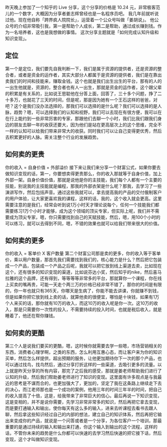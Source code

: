 昨天晚上参加了一个知乎的 Live 分享，这个分享的价格是 10.24 元，非常极客范儿的一个数字，大概因为分享者姜志辉曾经也是一名程序员吧。
我几年前就听说过他。现在他自称「跨界疯人院院长」，运营着一个公众号叫做「姜胡说」。
他公众号的介绍非常吸引我，第一是帮助个人成长，第二是帮助，通过成长赚到钱。作为一名培养者，这也是我想做的事情。
这次分享主题就是「如何完成认知升级和知识变现」。
## 定位
第一个是定位，我们要先自我判断一下，我们是属于资源的提供者，还是资源的整合者，或者是资金的运作者，其实大部分人都属于是资源的提供者，我们是在靠出卖我们的时间和技能来，赚取金钱。这个也就是我们出生出生的平台，那有的人的一出生他就是，资源的，整合者也有人一出生，那就是资金的运作者，这个跟父辈的积累是有关系的，比如说王思聪他在分答上面，回答了，三十多个问题，挣了二十多万，也就花了三天的时间，但是呢，那是因为她有一个王石这样的爸爸，对吧？这个是我们没办法选择的，那我们可以选择的是什么呢？我们可以选择的是人脉，趋势？嗯，可以选择我们的认知和视野，我们可以去现在有很方便，我可以在在行上能约到一些非常厉害的专家，那跟他们去聊一个小时，我们比我们跟我们身边的朋友去聊一年的收获还要大，因为他们是站在更高层次上的这个思维，完全不一样的认知可以给我们带来非常大的收获。同时我们可以让自己变得更优秀，然后去积累更好的人脉。需关注整个行业的发展趋势。

## 如何卖的更贵
你的收入 = 自身价值 + 外部溢价
接下来让我们来分享一个财富公式，如果你要去做知识变现的话，第一，你要想卖得更贵那么，你的收入那就等于自身价值，加上外部一架。自身价值价值，那就是说他是你的主技能，我们每个人都有一个主要的技能，别说我的主技能就是编程，那我的外部衣架是什么呢？那我，去学习了一些演讲写作，然后包括声音。通过这些我就可以，拿去提高我的产品的交付俄制客户的用户体验，让大家更喜欢我的课程，这样的话，我的，这个收入就会更高。这里需要注意的是我们，经常会听到说1万小时天才理论说每个，任何一个技能我们都需要练习1万个小时才能够，成为这个领域的顶尖专家，但实际上呢，我们并不需要成为顶尖专家，嗯，你只需要找到自己的天赋技能，然后，嗯，用100个小时的可以练习，就可以去得到不同，嗯，不错的效果也就可以给我们带来很大的价值。
## 如何卖的更多
你的收入 = 客单价 X 客户数量
第二个财富公司那是卖的更多，你的收入等于客单价，乘以用户数量，那首先我们需要找到我们的，核心能力是什么？然后把它包装成一个产品，包装成一个产品之后呢，我就可以把它放到线上渠道去卖，比如现在这个，还有很多的知识变现的渠道，比如说芬达小奖，然后知乎的nike，然后喜马拉雅的这个品牌，还有得到，等等等等非常多的平台，那就算你一个课程，你在线上买卖的嘴再贵，可能一天走个两三万的价格已经非常不错了，那你的时间是有限的，你一年也就只有365天，你哪天是生病了，你能不能去讲课，你就赚不到钱，但是如果你把它放到线上卖的话，就算他卖的很便宜，哪怕是十块钱，如果有1万个人来买的话，那你就有10万的收入，而这10万的收入呢是你一次。这10万的收入，那是只需要你一次性的投入，不需要持续的投入时间，也就是税后收入，就是睡着了，他还在帮你赚钱。

## 如何卖的更酷
第三个人是说我们要买的更酷，嗯，这时候你就需要去学一些嗯，市场营销相关的东西，消费者心理学啊，之类的东西，怎么利用互惠心态，而让客户来为你的知识买单，然后怎么样提供，超出预期的服务，让他更加期待你下一次的那个产品，也可以通过找鸟，找鸟然后，通过分享打折这样的一些渠道，去吸引更多的流量。以上就是昨天分享的所有内容，那完了之后我的感受，那就是姜老师帮助我们进行了认知的升级，然后我们帮助姜老师进行了知识的变现。这里面有许多观点是与我最近的思考是不谋而合的，也更加强大了，更加的，坚定了我在这条路上继续走下去的决心，而江老师那也是一个成功的案例，他用三年的时间三年半的时间，把自己的收入提高了十倍，这是，给我带来了非常巨大的信心。最后再说一下知识变现，这是变相的，并不是说你需要，先学习非常非常多的知识，然后再把它拿去变现，而是要打通输入和输出，使你每天有这么多的输入，进来去听课程去看书去跟人聊，然后拿这些知识经过自己的内部的想法，建立自己的知识体系，然后再把它输出来变成你的产品，就说是一个问答或者是一个分享，为各位客户一个培训，那最重要的是通过持续的输入和输出来打通，你这个输入到输出的这个流程，这样的话，不管你未来的趋势是什么你都可以快速的去学习然后快速的把它接下话，然后变现，这个才叫做知识变现。